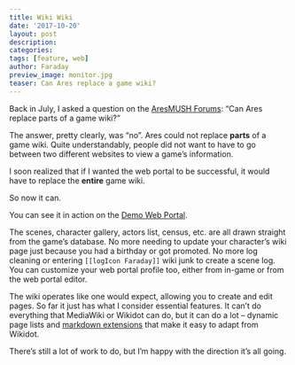```yaml
---
title: Wiki Wiki
date: '2017-10-20'
layout: post
description:
categories:
tags: [feature, web]
author: Faraday
preview_image: monitor.jpg
teaser: Can Ares replace a game wiki?
---
```


Back in July, I asked a question on the [AresMUSH Forums](https://forum.aresmush.com/t/can-ares-replace-parts-of-a-game-wiki/): “Can Ares replace parts of a game wiki?”

The answer, pretty clearly, was “no”. Ares could not replace **parts** of a game wiki. Quite understandably, people did not want to have to go between two different websites to view a game’s information.

I soon realized that if I wanted the web portal to be successful, it would have to replace the **entire** game wiki.

So now it can.

You can see it in action on the [Demo Web Portal](https://mush.aresmush.com).

The scenes, character gallery, actors list, census, etc. are all drawn straight from the game’s database. No more needing to update your character’s wiki page just because you had a birthday or got promoted. No more log cleaning or entering `[[logIcon Faraday]]` wiki junk to create a scene log. You can customize your web portal profile too, either from in-game or from the web portal editor.

The wiki operates like one would expect, allowing you to create and edit pages. So far it just has what I consider essential features. It can’t do everything that MediaWiki or Wikidot can do, but it can do a lot – dynamic page lists and [markdown extensions](http://mush.aresmush.com/help/markdown) that make it easy to adapt from Wikidot.

There’s still a lot of work to do, but I’m happy with the direction it’s all going.
